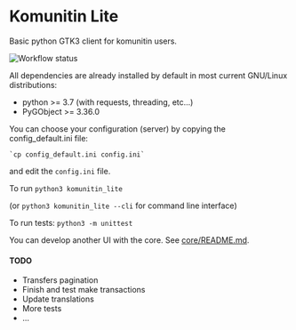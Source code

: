 # Komunitin Lite

Basic python GTK3 client for komunitin users.

![Workflow status](https://github.com/XaviP/komunitin-lite-gtk3/workflows/Python_app/badge.svg)

All dependencies are already installed by default in most current GNU/Linux distributions:
- python >= 3.7 (with requests, threading, etc...)
- PyGObject >= 3.36.0

You can choose your configuration (server) by copying the config_default.ini file: 

    `cp config_default.ini config.ini`

and edit the `config.ini` file.


To run `python3 komunitin_lite`

(or `python3 komunitin_lite --cli` for command line interface)


To run tests: `python3 -m unittest`


You can develop another UI with the core. See [core/README.md](https://github.com/XaviP/komunitin-lite-gtk3/blob/master/core/README.md).


#### TODO
- Transfers pagination
- Finish and test make transactions
- Update translations
- More tests
- ... 


